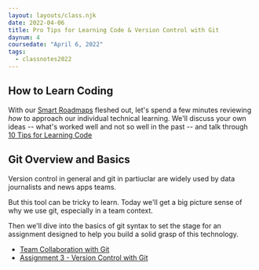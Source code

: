 ```yaml
---
layout: layouts/class.njk
date: 2022-04-06
title: Pro Tips for Learning Code & Version Control with Git
daynum: 4
coursedate: "April 6, 2022"
tags:
  - classnotes2022
---
```



## How to Learn Coding

With our [Smart Roadmaps](../../topics/smart_roadmap/) fleshed out, let's spend a few minutes reviewing *how* to approach our individual technical learning. We'll discuss your own ideas -- what's worked well and not so well in the past -- and talk through [10 Tips for Learning Code](../../topics/ten_tips_for_learning_code/)


## Git Overview and Basics

Version control in general and git in partiuclar are widely used by data journalists and news apps teams.

But this tool can be tricky to learn. Today we'll get a big picture sense of why we use git, especially in a team context.

Then we'll dive into the basics of git syntax to set the stage for an assignment designed to help you build a solid grasp of this technology.

* [Team Collaboration with Git](../../topics/team_collab_with_git.md)
* [Assignment 3 - Version Control with Git](../../assignments/3/)
